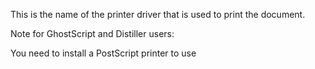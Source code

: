 ﻿This is the name of the printer driver that is used to print the document.

Note for GhostScript and Distiller users:

You need to install a PostScript printer to use